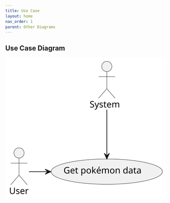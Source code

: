 ```yaml
---
title: Use Case
layout: home
nav_order: 1
parent: Other Diagrams
---
```


## Use Case Diagram

![](/diagrams/others/usecase.svg)